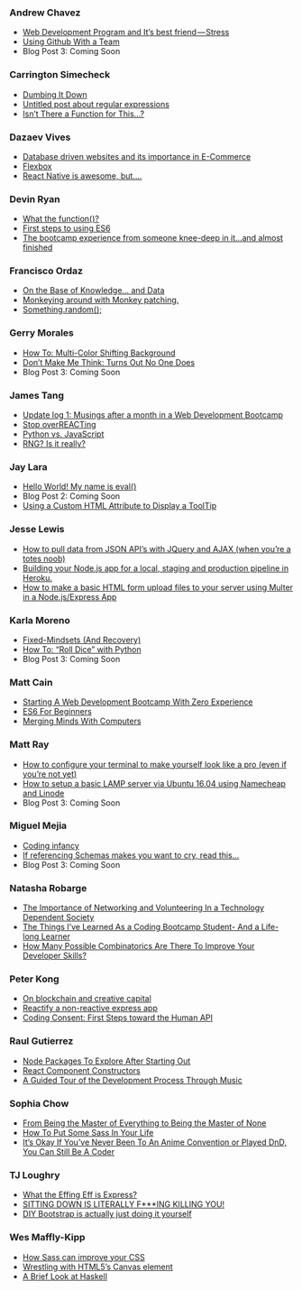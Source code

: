 
### Andrew Chavez

- [Web Development Program and It’s best friend — Stress](https://medium.com/@andrewchavez_88204/web-development-program-and-its-best-friend-stress-54d52610f1e3)
- [Using Github With a Team](https://medium.com/@andrewchavez_88204/teamwork-and-a-github-repository-story-cbb9654828ce)
- Blog Post 3: Coming Soon

### Carrington Simecheck

- [Dumbing It Down](https://medium.com/@LallieDragon/dumbing-it-down-eb8005204109)
- [Untitled post about regular expressions](https://medium.com/@LallieDragon/i-saw-this-the-other-day-and-wondered-what-the-hell-is-that-what-does-it-do-6bf3850d577c)
- [Isn’t There a Function for This…?](https://medium.com/@LallieDragon/isnt-there-a-function-for-this-81be4eca821e)

### Dazaev Vives

- [Database driven websites and its importance in E-Commerce](https://medium.com/@dazaevvivescervantes/database-driven-websites-and-its-importance-in-e-commerce-ae3ffe16b21f)
- [Flexbox](https://medium.com/@dazaevvivescervantes/flexbox-b38e0674bfec)
- [React Native is awesome, but....](https://medium.com/@dazaevvivescervantes/react-native-is-awesome-but-cb2f5ef5ffb9)

### Devin Ryan

- [What the function()?](https://medium.com/@devinryan/what-the-function-e70290a48947)
- [First steps to using ES6](https://medium.com/@devinryan/writing-strings-with-es6-da98c7ce6a86)
- [The bootcamp experience from someone knee-deep in it…and almost finished](https://medium.com/@devinryan/the-bootcamp-experience-from-someone-knee-deep-in-it-and-almost-finished-46a169ed17a4)

### Francisco Ordaz

- [On the Base of Knowledge… and Data](https://medium.com/@crordaz/on-the-base-of-knowledge-and-data-44169225a973)
- [Monkeying around with Monkey patching.](https://medium.com/@cescoIV/monkeying-around-with-monkey-patching-fdf513e573a5)
- [Something.random();](https://medium.com/@cescoIV/something-random-8f77d9bf671c)

### Gerry Morales

- [How To: Multi-Color Shifting Background](https://medium.com/@gmorales_89058/how-to-multi-color-shifting-background-334b2fe303b4)
- [Don’t Make Me Think: Turns Out No One Does](https://medium.com/@gmorales_89058/dont-make-me-think-turns-out-no-one-does-a7bdc450630b)
- Blog Post 3: Coming Soon

### James Tang

- [Update log 1: Musings after a month in a Web Development Bootcamp](https://medium.com/@ulrichyu/update-log-1-musings-after-a-month-in-a-web-development-bootcamp-b802369bb160)
- [Stop overREACTing](https://medium.com/@ulrichyu/stop-overreacting-c4164ee46fe2)
- [Python vs. JavaScript](https://medium.com/@ulrichyu/python-vs-javascript-in-2017-d6284ecbb9dd)
- [RNG? Is it really?](https://medium.com/@ulrichyu/rng-is-it-really-87295c8590f9)

### Jay Lara

- [Hello World! My name is eval()](https://medium.com/@jaylara1/hello-world-my-name-is-eval-part-0-a949d8b81547)
- Blog Post 2: Coming Soon
- [Using a Custom HTML Attribute to Display a ToolTip](https://medium.com/@jaylara1/using-a-custom-html-attribute-to-display-a-tooltip-5bf6bafedf9a)

### Jesse Lewis

- [How to pull data from JSON API’s with JQuery and AJAX (when you’re a totes noob)](https://medium.com/@Moonstrasse/how-to-pull-data-from-json-apis-with-jquery-and-ajax-when-you-re-a-totes-noob-d6b6349cd21f)
- [Building your Node.js app for a local, staging and production pipeline in Heroku.](https://medium.com/@Moonstrasse/building-your-node-js-app-for-a-local-staging-and-production-pipeline-in-heroku-de11b17c95a8)
- [How to make a basic HTML form upload files to your server using Multer in a Node.js/Express App](https://medium.com/@Moonstrasse/how-to-make-a-basic-html-form-file-upload-using-multer-in-an-express-node-js-app-16dac2476610)

### Karla Moreno

- [Fixed-Mindsets (And Recovery)](https://medium.com/@diskokarl/fixed-mindsets-and-recovery-480c6dfcb4be)
- [How To: “Roll Dice” with Python](https://medium.com/@diskokarl/how-to-roll-dice-with-python-34865d83f53d)
- Blog Post 3: Coming Soon

### Matt Cain

- [Starting A Web Development Bootcamp With Zero Experience](https://medium.com/@cainmusicteach/starting-a-web-development-bootcamp-with-zero-experience-601b23c876e9)
- [ES6 For Beginners](https://medium.com/@cainmusicteach/es6-for-beginners-33cd11906dd4)
- [Merging Minds With Computers](https://medium.com/@cainmusicteach/merging-minds-with-computers-4342bdc751b)

### Matt Ray

- [How to configure your terminal to make yourself look like a pro (even if you’re not yet)](https://medium.com/@MattRay0295/how-to-configure-your-terminal-to-make-yourself-look-like-a-pro-even-if-you-may-not-be-f6f2344d40a4)
- [How to setup a basic LAMP server via Ubuntu 16.04 using Namecheap and Linode](https://medium.com/@MattRay0295/how-to-setup-a-basic-lamp-server-via-ubuntu-16-04-using-namecheap-and-linode-64d1cd6372eb)
- Blog Post 3: Coming Soon

### Miguel Mejia

- [Coding infancy](https://medium.com/@miguelmejia/coding-infancy-9606b844219c)
- [If referencing Schemas makes you want to cry, read this…](https://medium.com/@miguelmejia/if-referencing-schemas-makes-you-want-to-cry-read-this-2da2771f85ab)
- Blog Post 3: Coming Soon

### Natasha Robarge

- [The Importance of Networking and Volunteering In a Technology Dependent Society](https://medium.com/@natasharobarge/the-importance-of-networking-and-volunteering-in-a-technology-dependent-society-48af2d3e9de5)
- [The Things I’ve Learned As a Coding Bootcamp Student- And a Life-long Learner](https://medium.com/@natasharobarge/the-things-ive-learned-as-a-coding-bootcamp-student-and-a-life-long-learner-5a769fc734d0)
- [How Many Possible Combinatorics Are There To Improve Your Developer Skills?](https://medium.com/@natasharobarge/how-many-possible-combinatorics-are-there-to-improve-your-developer-skills-e8a63e5ee8dd)

### Peter Kong

- [On blockchain and creative capital](https://medium.com/@peterkong/on-blockchain-and-creative-capital-a48d074b0359)
- [Reactify a non-reactive express app](https://medium.com/@peterkong/reactify-a-non-reactive-express-app-6e077a04e141)
- [Coding Consent: First Steps toward the Human API](https://medium.com/@peterkong/coding-consent-first-steps-toward-the-human-api-edc0a804ec0c)

### Raul Gutierrez

- [Node Packages To Explore After Starting Out](https://medium.com/@rcgutierreziii/node-packages-you-definitely-want-to-know-about-starting-out-3ef221a43c5c)
- [React Component Constructors](https://medium.com/@rcgutierreziii/react-component-constructors-6a577553888c)
- [A Guided Tour of the Development Process Through Music](https://medium.com/@rcgutierreziii/a-guided-tour-of-the-development-process-through-music-6ba03585bf1a)

### Sophia Chow

- [From Being the Master of Everything to Being the Master of None](https://medium.com/@sophia.t.chow/from-being-the-master-of-everything-to-being-the-master-of-none-2f65c3317b29)
- [How To Put Some Sass In Your Life](https://medium.com/@sophia.t.chow/how-to-put-some-sass-in-your-life-31991749ab02)
- [It’s Okay If You’ve Never Been To An Anime Convention or Played DnD, You Can Still Be A Coder](https://medium.com/@sophia.t.chow/its-okay-if-you-ve-never-been-to-an-anime-convention-or-played-dnd-you-can-still-be-a-coder-f98acaa803ac)

### TJ Loughry

- [What the Effing Eff is Express?](https://medium.com/@tjloughry/what-the-effing-eff-is-express-39c517bb40f6)
- [SITTING DOWN IS LITERALLY F***ING KILLING YOU!](https://medium.com/@tjloughry/sitting-down-is-literally-f-ing-killing-you-1b91e5d644a)
- [DIY Bootstrap is actually just doing it yourself](https://medium.com/@tjloughry/diy-bootstrap-is-actually-just-doing-it-yourself-c28e59a90ba2)

### Wes Maffly-Kipp

- [How Sass can improve your CSS](https://medium.com/@wesleymafflykipp/how-sass-can-improve-your-css-d3d41ccd0bd2)
- [Wrestling with HTML5’s Canvas element](https://medium.com/@wesleymafflykipp/wrestling-with-html5s-canvas-element-8e77e424cff5)
- [A Brief Look at Haskell](https://medium.com/@wesleymafflykipp/a-brief-look-at-haskell-2c0fbd55773f)
